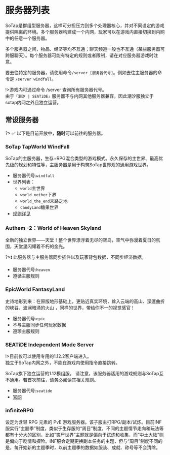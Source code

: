 # 服务器列表  
SoTap是群组型服务器，这样可分担压力到多个处理器核心，并对不同设定的游戏提供隔离的环境。多个服务器构建成一个内网，玩家可以在游戏内直接切换到内网中的任意一个服务器。

多个服务器之间，物品、经济等均不互通；聊天频道一般也不互通（某些服务器可跨服聊天）。每个服务器可能有特定的规则或者限制，请在对应服务器游戏时注意。

要去往特定的服务器，请使用命令`/server [服务器代号]`。例如去往主服务器的命令是 `/server windfall`。  

!>游戏内可通过命令 /server 查询所有服务器代号。  
  由于`「潮汐 | SEATiDE」`服务器不与内网其他服务器兼容，因此潮汐服独立于sotap内网之外且独立运营。  

## 常设服务器  
?> ✅ 以下是目前开放中，**随时**可以前往的服务器。  

### SoTap TapWorld WindFall  
SoTap的主服务器，生存+RPG混合类型的游戏模式。永久保存的主世界、最高优先级的规划和特性等，主服务器是用于构筑SoTap世界观的通用游戏世界。  

- 服务器代号:`windfall`
- 世界列表：
  - `world`主世界
  - `world_nether`下界
  - `world_the_end`末路之地
  - `CandyLand`糖果世界
- [规则详见](https://wiki.sotap.org/#/rules)

### Authem -2：World of Heaven Skyland
全新的独立世界——天堂！整个世界漂浮着无尽的空岛，空气中弥漫着夏日的氛围，天堂里闪耀着不朽的金光。

?>❗ 此服务器与主服务器同步插件以及玩家背包数据，不同步经济数据。

- 服务器代号:`heaven`
- 遵循主服规则

### EpicWorld FantasyLand
史诗地形到来：在原版地形基础上，更贴近真实环境，耸入云端的高山、深邃曲折的峡谷、波澜暗涌的火山 ，同样的世界，带给你不一的视觉感官！

- 服务器代号:`epic`
- 不与主服同步任何玩家数据
- 遵顼主服规则

### SEATiDE Independent Mode Server
!>目前仅可以使用专用的1.12.2客户端进入。  
  独立于SoTap内网之外，不能在游戏内使用指令直接跳转。

SoTap旗下独立运营的1.12模组服。 请注意，该服务器适用的游戏规则与SoTap互不通用。若首次前往，请务必阅读其相关规则。

- 服务器代号:`seatide`
- [官网](https://seatide.net/)

### infiniteRPG
设定为含轻 RPG 元素的 PvE 游戏服务器。该子服主打RPG/副本/试炼。目前INF服实行“主题季”制度，类似于生存服的“周目”制度，不同的主题情节走向和玩法等都有十分大的区别，比如“丧尸世界”主题就是偏向于试炼和收集，而“中土大陆”则是偏向于剧情和探险。INF服会定期更换副本任务的主题，但与“周目”制度不同的是，每开始新的主题季时，以前主题季的数据如服装、成就、称号等不会清除。
